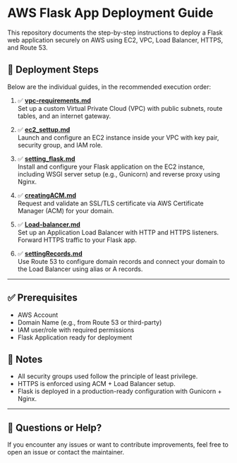# AWS Flask App Deployment Guide

This repository documents the step-by-step instructions to deploy a Flask web application securely on AWS using EC2, VPC, Load Balancer, HTTPS, and Route 53.

## 📂 Deployment Steps

Below are the individual guides, in the recommended execution order:

1. ✅ **[vpc-requirements.md](./docs/vpc-requirements.md)**  
   Set up a custom Virtual Private Cloud (VPC) with public subnets, route tables, and an internet gateway.

2. ✅ **[ec2_settup.md](./docs/ec2_settup.md)**  
   Launch and configure an EC2 instance inside your VPC with key pair, security group, and IAM role.

3. ✅ **[setting_flask.md](./docs/setting_flask.md)**  
   Install and configure your Flask application on the EC2 instance, including WSGI server setup (e.g., Gunicorn) and reverse proxy using Nginx.

4. ✅ **[creatingACM.md](./docs/creatingACM.md)**  
   Request and validate an SSL/TLS certificate via AWS Certificate Manager (ACM) for your domain.

5. ✅ **[Load-balancer.md](./docs/Load-balancer.md)**  
   Set up an Application Load Balancer with HTTP and HTTPS listeners. Forward HTTPS traffic to your Flask app.

6. ✅ **[settingRecords.md](./docs/settingRecords.md)**  
   Use Route 53 to configure domain records and connect your domain to the Load Balancer using alias or A records.

---

## ✅ Prerequisites

- AWS Account
- Domain Name (e.g., from Route 53 or third-party)
- IAM user/role with required permissions
- Flask Application ready for deployment

## 📌 Notes

- All security groups used follow the principle of least privilege.
- HTTPS is enforced using ACM + Load Balancer setup.
- Flask is deployed in a production-ready configuration with Gunicorn + Nginx.

---

## 📧 Questions or Help?

If you encounter any issues or want to contribute improvements, feel free to open an issue or contact the maintainer.
